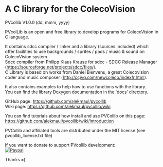 # A C library for the ColecoVision #
PVcollib V1.0.0 (dd, mmm, yyyy)  

PVcolLib is an open and free library to develop programs for ColecoVision in C language.

It contains sdcc compiler / linker and a library (sources included) which offer facilities to use backgrounds / sprites / pads / music & sound on ColecoVision system.   
Sdcc compiler from Philipp Klaus Krause for sdcc - SDCC Release Manager  (https://sourceforge.net/projects/sdcc/files/).  
C Library is based on works from Daniel Bienvenu, a great Colecovision coder and music composer (http://ccjvq.com/newcoleco/indexfr.html).   

It also contains examples to help how to use functions with the library.    
You can find the library Doxygen documentation in the ['docs' directory](pvcollib/docs/html/files.html).  

GitHub page: https://github.com/alekmaul/pvcollib    
Wiki page: https://github.com/alekmaul/pvcollib/wiki  

You can find tutorials about how install and use PVCollib on this page:    
https://github.com/alekmaul/pvcollib/wiki/Introduction

PVCollib and affiliated tools are distributed under the MIT license (see pvcollib_license.txt file)  

If you want to donate to support PVcollib development:    
[![Paypal](https://www.paypalobjects.com/fr_FR/FR/i/btn/x-click-but04.gif)](https://www.paypal.com/cgi-bin/webscr?cmd=_s-xclick&hosted_button_id=Y5USKF23DQVLC)  

Thanks =)

